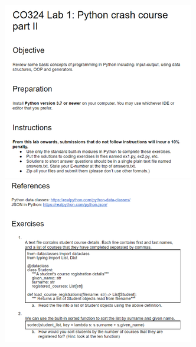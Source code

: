 ![image](https://github.com/sumuduliyanage/Web-Application-CO324/blob/main/images/lab1_1.PNG)
![image](https://github.com/sumuduliyanage/Web-Application-CO324/blob/main/images/lab1_2.PNG)

